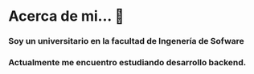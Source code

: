 # Acerca de mi... 👋

### Soy un universitario en la facultad de Ingenería de Sofware
### Actualmente me encuentro estudiando desarrollo backend.
